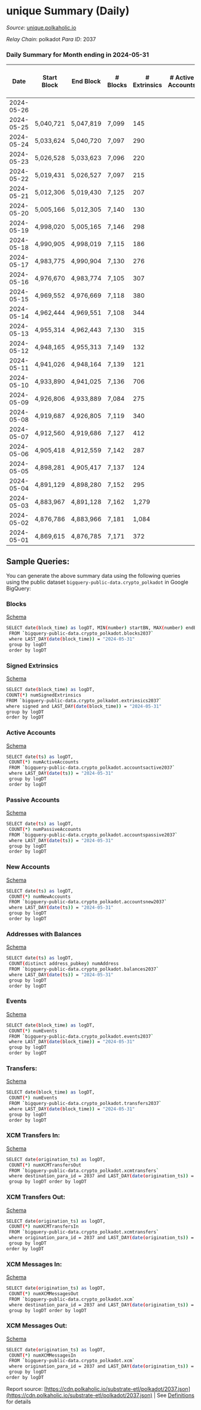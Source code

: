 # unique Summary (Daily)

_Source_: [unique.polkaholic.io](https://unique.polkaholic.io)

*Relay Chain*: polkadot
*Para ID*: 2037



### Daily Summary for Month ending in 2024-05-31


| Date    | Start Block | End Block | # Blocks | # Extrinsics | # Active Accounts | # Passive Accounts | # New Accounts | # Addresses | # Events  | # Transfers ($USD) | # XCM Transfers In ($USD) | # XCM Transfers Out ($USD) | # XCM In | # XCM Out | Issues |
|---------|-------------|-----------|----------|--------------|-------------------|--------------------|----------------|-------------|-----------|--------------------|---------------------------|----------------------------|----------|-----------|--------|
| 2024-05-26 |  |  |  |  |  |  |  |  |  |   |   |   |  |  |  |
| 2024-05-25 | 5,040,721 | 5,047,819 | 7,099 | 145 |  |  |  | 47,428 | 22,982 | 1,901  |   |   |  |  |  |
| 2024-05-24 | 5,033,624 | 5,040,720 | 7,097 | 290 |  |  |  | 47,240 | 24,243 | 1,923  |   |   |  |  |  |
| 2024-05-23 | 5,026,528 | 5,033,623 | 7,096 | 220 |  |  |  | 47,039 | 23,445 | 1,991  |   |   |  |  |  |
| 2024-05-22 | 5,019,431 | 5,026,527 | 7,097 | 215 |  |  |  | 46,794 | 23,345 | 1,903  |   |   |  |  |  |
| 2024-05-21 | 5,012,306 | 5,019,430 | 7,125 | 207 |  |  |  | 46,620 | 23,492 | 1,909  |   |   |  |  |  |
| 2024-05-20 | 5,005,166 | 5,012,305 | 7,140 | 130 |  |  |  | 46,426 | 22,841 | 1,932  |   |   |  |  |  |
| 2024-05-19 | 4,998,020 | 5,005,165 | 7,146 | 298 |  |  |  | 46,215 | 24,411 | 1,888  |   |   |  |  |  |
| 2024-05-18 | 4,990,905 | 4,998,019 | 7,115 | 186 |  |  |  | 46,038 | 21,667 | 1,707  |   |   |  |  |  |
| 2024-05-17 | 4,983,775 | 4,990,904 | 7,130 | 276 |  |  |  | 46,034 | 19,391 | 306  |   |   |  |  |  |
| 2024-05-16 | 4,976,670 | 4,983,774 | 7,105 | 307 |  |  |  | 45,851 | 24,018 | 1,839  |   |   |  |  |  |
| 2024-05-15 | 4,969,552 | 4,976,669 | 7,118 | 380 |  |  |  | 45,660 | 20,370 | 311  |   |   |  |  |  |
| 2024-05-14 | 4,962,444 | 4,969,551 | 7,108 | 344 |  |  |  | 45,469 | 24,578 | 1,989  |   |   |  |  |  |
| 2024-05-13 | 4,955,314 | 4,962,443 | 7,130 | 315 |  |  |  | 45,208 | 24,372 | 1,928  |   |   |  |  |  |
| 2024-05-12 | 4,948,165 | 4,955,313 | 7,149 | 132 |  |  |  | 45,003 | 22,905 | 1,892  |   |   |  |  |  |
| 2024-05-11 | 4,941,026 | 4,948,164 | 7,139 | 121 |  |  |  | 44,820 | 22,957 | 1,891  |   |   |  |  |  |
| 2024-05-10 | 4,933,890 | 4,941,025 | 7,136 | 706 |  |  |  | 44,640 | 26,885 | 2,436  |   |   |  |  |  |
| 2024-05-09 | 4,926,806 | 4,933,889 | 7,084 | 275 |  |  |  | 43,928 | 23,852 | 1,924  |   |   |  |  |  |
| 2024-05-08 | 4,919,687 | 4,926,805 | 7,119 | 340 |  |  |  | 43,733 | 24,613 | 1,943  |   |   |  |  |  |
| 2024-05-07 | 4,912,560 | 4,919,686 | 7,127 | 412 |  |  |  | 43,517 | 25,041 | 1,975  |   |   |  |  |  |
| 2024-05-06 | 4,905,418 | 4,912,559 | 7,142 | 287 |  |  |  | 43,279 | 24,049 | 1,949  |   |   |  |  |  |
| 2024-05-05 | 4,898,281 | 4,905,417 | 7,137 | 124 |  |  |  | 43,063 | 22,747 | 1,886  |   |   |  |  |  |
| 2024-05-04 | 4,891,129 | 4,898,280 | 7,152 | 295 |  |  |  | 42,894 | 24,302 | 1,889  |   |   |  |  |  |
| 2024-05-03 | 4,883,967 | 4,891,128 | 7,162 | 1,279 |  |  |  | 42,722 | 30,213 | 2,932  |   |   |  |  |  |
| 2024-05-02 | 4,876,786 | 4,883,966 | 7,181 | 1,084 |  |  |  | 42,451 | 28,875 | 2,728  |   |   |  |  |  |
| 2024-05-01 | 4,869,615 | 4,876,785 | 7,171 | 372 |  |  |  | 42,224 | 25,081 | 1,978  |   |   |  |  |  |

## Sample Queries:
You can generate the above summary data using the following queries using the public dataset `bigquery-public-data.crypto_polkadot` in Google BigQuery:


### Blocks 

[Schema](https://github.com/colorfulnotion/substrate-etl/blob/main/schema/blocks.json)

```bash
SELECT date(block_time) as logDT, MIN(number) startBN, MAX(number) endBN, COUNT(*) numBlocks 
 FROM `bigquery-public-data.crypto_polkadot.blocks2037`  
 where LAST_DAY(date(block_time)) = "2024-05-31" 
 group by logDT 
 order by logDT
```

### Signed Extrinsics 

[Schema](https://github.com/colorfulnotion/substrate-etl/blob/main/schema/extrinsics.json)

```bash
SELECT date(block_time) as logDT, 
COUNT(*) numSignedExtrinsics 
FROM `bigquery-public-data.crypto_polkadot.extrinsics2037`  
where signed and LAST_DAY(date(block_time)) = "2024-05-31" 
group by logDT 
order by logDT
```

### Active Accounts 

[Schema](https://github.com/colorfulnotion/substrate-etl/blob/main/schema/accountsactive.json)

```bash
SELECT date(ts) as logDT, 
 COUNT(*) numActiveAccounts 
 FROM `bigquery-public-data.crypto_polkadot.accountsactive2037` 
 where LAST_DAY(date(ts)) = "2024-05-31" 
 group by logDT 
 order by logDT
```

### Passive Accounts 

[Schema](https://github.com/colorfulnotion/substrate-etl/blob/main/schema/accountspassive.json)

```bash
SELECT date(ts) as logDT, 
 COUNT(*) numPassiveAccounts 
 FROM `bigquery-public-data.crypto_polkadot.accountspassive2037` 
 where LAST_DAY(date(ts)) = "2024-05-31" 
 group by logDT 
 order by logDT
```

### New Accounts 

[Schema](https://github.com/colorfulnotion/substrate-etl/blob/main/schema/accountsnew.json)

```bash
SELECT date(ts) as logDT, 
 COUNT(*) numNewAccounts 
 FROM `bigquery-public-data.crypto_polkadot.accountsnew2037` 
 where LAST_DAY(date(ts)) = "2024-05-31" 
 group by logDT
 order by logDT
```

### Addresses with Balances 

[Schema](https://github.com/colorfulnotion/substrate-etl/blob/main/schema/balances.json)

```bash
SELECT date(ts) as logDT,
 COUNT(distinct address_pubkey) numAddress 
 FROM `bigquery-public-data.crypto_polkadot.balances2037` 
 where LAST_DAY(date(ts)) = "2024-05-31" 
 group by logDT 
 order by logDT
```

### Events 

[Schema](https://github.com/colorfulnotion/substrate-etl/blob/main/schema/events.json)

```bash
SELECT date(block_time) as logDT, 
 COUNT(*) numEvents 
 FROM `bigquery-public-data.crypto_polkadot.events2037` 
 where LAST_DAY(date(block_time)) = "2024-05-31" 
 group by logDT 
 order by logDT
```

### Transfers:

[Schema](https://github.com/colorfulnotion/substrate-etl/blob/main/schema/transfers.json)

```bash
SELECT date(block_time) as logDT, 
 COUNT(*) numEvents 
 FROM `bigquery-public-data.crypto_polkadot.transfers2037` 
 where LAST_DAY(date(block_time)) = "2024-05-31" 
 group by logDT 
 order by logDT
```

### XCM Transfers In: 

[Schema](https://github.com/colorfulnotion/substrate-etl/blob/main/schema/xcmtransfers.json)

```bash
SELECT date(origination_ts) as logDT, 
 COUNT(*) numXCMTransfersOut 
 FROM `bigquery-public-data.crypto_polkadot.xcmtransfers` 
 where destination_para_id = 2037 and LAST_DAY(date(origination_ts)) = "2024-05-31" 
 group by logDT order by logDT
```

### XCM Transfers Out: 

[Schema](https://github.com/colorfulnotion/substrate-etl/blob/main/schema/xcmtransfers.json)

```bash
SELECT date(origination_ts) as logDT, 
 COUNT(*) numXCMTransfersIn 
 FROM `bigquery-public-data.crypto_polkadot.xcmtransfers` 
 where origination_para_id = 2037 and LAST_DAY(date(origination_ts)) = "2024-05-31" 
 group by logDT 
order by logDT
```

### XCM Messages In: 

[Schema](https://github.com/colorfulnotion/substrate-etl/blob/main/schema/xcm.json)

```bash
SELECT date(origination_ts) as logDT, 
 COUNT(*) numXCMMessagesOut 
 FROM `bigquery-public-data.crypto_polkadot.xcm` 
 where destination_para_id = 2037 and LAST_DAY(date(origination_ts)) = "2024-05-31" 
 group by logDT order by logDT
```

### XCM Messages Out: 

[Schema](https://github.com/colorfulnotion/substrate-etl/blob/main/schema/xcm.json)

```bash
SELECT date(origination_ts) as logDT, 
 COUNT(*) numXCMMessagesIn 
 FROM `bigquery-public-data.crypto_polkadot.xcm` 
 where origination_para_id = 2037 and LAST_DAY(date(origination_ts)) = "2024-05-31" 
 group by logDT 
order by logDT
```


Report source: [https://cdn.polkaholic.io/substrate-etl/polkadot/2037.json](https://cdn.polkaholic.io/substrate-etl/polkadot/2037.json) | See [Definitions](/DEFINITIONS.md) for details
